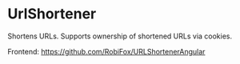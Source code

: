 # UrlShortener

Shortens URLs. Supports ownership of shortened URLs via cookies.

Frontend: https://github.com/RobiFox/URLShortenerAngular
